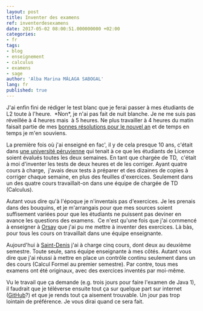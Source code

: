 ```yaml
---
layout: post
title: Inventer des examens
ref: inventerdesexamens
date: 2017-05-02 08:00:51.000000000 +02:00
categories:
- fr
tags:
- blog
- enseignement
- calculus
- examens
- sage
author: 'Alba Marina MÁLAGA SABOGAL'
lang: fr
published: true
---
```


J'ai enfin fini de rédiger le test blanc que je ferai passer à mes étudiants de L2 toute à l'heure.  \*Non\*, je n'ai pas fait de nuit blanche. Je ne me suis pas réveillée à 4 heures mais  à 5 heures. Ne plus travailler à 4 heures du matin faisait partie de mes [bonnes résolutions pour le nouvel an](http://albamath.com/resolutions-de-nouvel-an-2017/) et de temps en temps je m'en souviens.

La première fois où j'ai enseigné en fac', il y de cela presque 10 ans, c'était dans [une université péruvienne](http://www.uni.edu.pe/) qui tenait à ce que les étudiants de Licence soient évalués toutes les deux semaines. En tant que chargée de TD,  c'était à moi d'inventer les tests de deux heures et de les corriger. Ayant quatre cours à charge,  j'avais deux tests à préparer et des dizaines de copies à corriger chaque semaine, en plus des feuilles d'exercices. Seulement dans un des quatre cours travaillait-on dans une équipe de chargée de TD (Calculus).

Autant vous dire qu'à l'époque je n'inventais pas d'exercices. Je les prenais dans des bouquins, et je m'arrangais pour que mes sources soient suffisement variées pour que les étudiants ne puissent pas deviner en avance les questions des examens.  Ce n'est qu'une fois que j'ai commencé à enseigner à [Orsay](http://www.u-psud.fr/) que j'ai pu me mettre à inventer des exercices. Là bàs, pour tous les cours on travaillait dans une équipe enseignante.

Aujourd'hui à [Saint-Denis](http://www.univ-paris8.fr/) j'ai à charge cinq cours, dont deux au deuxième semestre. Toute seule, sans équipe enseignante à mes côtés. Autant vous dire que j'ai réussi à mettre en place un contrôle continu seulement dans un des cours (Calcul Formel au premier semestre). Par contre, tous mes examens ont été originaux, avec des exercices inventés par moi-même.

Vu le travail que ça demande (e.g. trois jours pour faire l'examen de Java 1), il faudrait que je téléverse ensuite tout ça sur quelque part sur internet ([GitHub](http://github.com/)?) et que je rends tout ça aisement trouvable. Un jour pas trop lointain de préférence. Je vous dirai quand ce sera fait.
